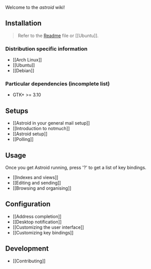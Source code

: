 Welcome to the *astroid* wiki!

## Installation

> Refer to the [Readme](https://github.com/gauteh/astroid/blob/master/README.md) file or [[Ubuntu]].

### Distribution specific information

* [[Arch Linux]]
* [[Ubuntu]]
* [[Debian]]

### Particular dependencies (incomplete list)
- GTK+ >= 3.10

## Setups
* [[Astroid in your general mail setup]]
* [[Introduction to notmuch]]
* [[Astroid setup]]
* [[Polling]]

## Usage

Once you get Astroid running, press '?' to get a list of key bindings.

* [[Indexes and views]]
* [[Editing and sending]]
* [[Browsing and organising]]

## Configuration
* [[Address completion]]
* [[Desktop notification]]
* [[Customizing the user interface]]
* [[Customizing key bindings]]


## Development

* [[Contributing]]
